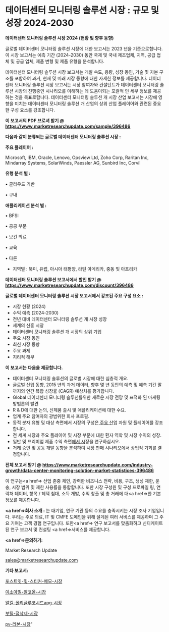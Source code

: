# 데이터센터 모니터링 솔루션 시장 : 규모 및 성장 2024-2030

<strong>데이터센터 모니터링 솔루션 시장 2024 (현황 및 향후 동향)</strong>

글로벌 데이터센터 모니터링 솔루션 시장에 대한 보고서는 2023 년을 기준으로합니다.이 시장 보고서는 예측 기간 (2024-2030) 동안 국제 및 국내 제조업체, 지역, 공급 업체 및 공급 업체, 제품 변형 및 제품 유형을 분석합니다.

데이터센터 모니터링 솔루션 시장 보고서는 개발 속도, 용량, 성장 동인, 기술 및 자본 구조를 포함하여 과거, 현재 및 미래 시장 동향에 대한 자세한 정보를 제공합니다. 데이터센터 모니터링 솔루션 시장 보고서는 시장 참여자와 컨설턴트가 데이터센터 모니터링 솔루션 시장의 진행중인 시나리오를 이해하는 데 도움이되는 포괄적 인 세부 정보를 제공하는 것을 목표로합니다. 데이터센터 모니터링 솔루션 개 시장 산업 보고서는 시장에 영향을 미치는 데이터센터 모니터링 솔루션 개 산업의 상위 산업 플레이어와 관련된 중요한 구성 요소를 강조합니다.



<strong>이 보고서의 PDF 브로셔 받기 @ <a href=https://www.marketresearchupdate.com/sample/396486>https://www.marketresearchupdate.com/sample/396486</a></strong>



<strong>다음과 같이 분류되는 글로벌 데이터센터 모니터링 솔루션 시장 :</strong>



<strong>주요 플레이어 :</strong>

Microsoft, IBM, Oracle, Lenovo, Opsview Ltd, Zoho Corp, Raritan Inc, Mindarray Systems, SolarWinds, Paessler AG, Sunbird Inc, Corvil



<strong>유형 분석 별 :</strong>

• 클라우드 기반

• 구내



<strong>애플리케이션 분석 별 :</strong>

• BFSI

• 공공 부문

• 보건 의료

• 교육

• 다른

<ul>
  <li>지역별 : 북미, 유럽, 아시아 태평양, 라틴 아메리카, 중동 및 아프리카</li>
</ul>


<strong>데이터센터 모니터링 솔루션 보고서에서 할인 받기 @ <a href=https://www.marketresearchupdate.com/discount/396486>https://www.marketresearchupdate.com/discount/396486</a></strong>



<strong>글로벌 데이터센터 모니터링 솔루션 시장 보고서에서 강조된 주요 구성 요소 :</strong>
<ul>
  <li>시장 현황 (2024)</li>
  <li>수익 예측 (2024-2030)</li>
  <li>전년 대비 데이터센터 모니터링 솔루션 개 시장 성장</li>
  <li>세계의 신흥 시장</li>
  <li>데이터센터 모니터링 솔루션 개 시장의 상위 기업</li>
  <li>주요 시장 동인</li>
  <li>최신 시장 동향</li>
  <li>주요 과제</li>
  <li>지리적 해부</li>
</ul>


<strong>이 보고서는 다음을 제공합니다.</strong>
<ul>
  <li>데이터센터 모니터링 솔루션의 글로벌 시장에 대한 심층적 개요.</li>
  <li>글로벌 산업 동향, 2015 년의 과거 데이터, 향후 몇 년 동안의 예측 및 예측 기간 말까지의 연간 복합 성장률 (CAGR) 예상치를 평가합니다.</li>
  <li>Global 데이터센터 모니터링 솔루션를위한 새로운 시장 전망 및 표적화 된 마케팅 방법론의 발견</li>
  <li>R &amp; D에 대한 논의, 신제품 출시 및 애플리케이션에 대한 수요.</li>
  <li>업계 주요 참여자의 광범위한 회사 프로필.</li>
  <li>동적 분자 유형 및 대상 측면에서 시장의 구성은<a href=> 주요 산</a>업 자원 및 플레이어를 강조합니다.</li>
  <li>전 세계 시장과 주요 플레이어 및 시장 부문에 대한 환자 역학 및 시장 수익의 성장.</li>
  <li>일반 및 프리미엄 제품 수익 측면<a href=>에서 시</a>장을 연구하십시오.</li>
  <li>거래 승인 및 공동 개발 동향을 분석하여 시장 판매 시나리오에서 상업적 기회를 결정합니다.</li>
</ul>



<strong>전체 보고서 받기 @ <a href=https://www.marketresearchupdate.com/industry-growth/data-center-monitoring-solution-market-statistices-396486>https://www.marketresearchupdate.com/industry-growth/data-center-monitoring-solution-market-statistices-396486</a></strong>

이 연구는<a href=> 산업 존중</a> 체인, 강력한 비즈니스 전략, 비용, 구조, 생성 제한, 운송, 시장 범위 및 제한 사용률을 통합합니다. 또한 시장 구성원 및 구성 프로파일 링, 연락처 데이터, 항목 / 혜택 침대, 소득 개발, 수익 창출 및 총 거래에 대<a href=>한 기본 </a>정보를 제공합니다.



<strong><a href=>회사 소</a>개 :</strong>
는 대기업, 연구 기관 등의 수요를 충족시키는 시장 조사 기업입니다. 우리는 주로 의료, IT 및 CMFE 도메인을 위해 설계된 여러 서비스를 제공하며 그 주요 기여는 고객 경험 연구입니다. 또한<a href=> 연구 보</a>고서를 맞춤화하고 신디케이트 된 연구 보고서 및 컨설팅 <a href=>서비스</a>를 제공합니다.



<strong><a href=>문의하기:</a></strong>

Market Research Update

sales@marketresearchupdate.com



<strong>기타 보고서:</strong>

<a href=https://www.linkedin.com/pulse/포스트잇-및-스티커-메모-시장-현재-미래-성장-2029-isdailynews/>포스트잇-및-스티커-메모-시장</a>

<a href=https://www.linkedin.com/pulse/이소아밀-알코올-시장-경쟁-분석-및-성장-잠재력-2029-analytics-avenue-adventures-24-ana-6pjvf/>이소아밀-알코올-시장</a>

<a href=https://www.linkedin.com/pulse/알킬-폴리글루코시드apg-시장-세분화-연구-및-목표-고객2029년-39pgf/>알킬-폴리글루코시드apg-시장</a>

<a href=https://www.linkedin.com/pulse/부틸-접착제-시장-동향-및-성장-전망-trend-tracking-tips-360-analysis-ndj5f/>부틸-접착제-시장</a>

<a href=https://www.linkedin.com/pulse/pv-리본-시장-진입-전략-및-위험-평가2030년-isdailynews-3u41f/>pv-리본-시장</a>"
